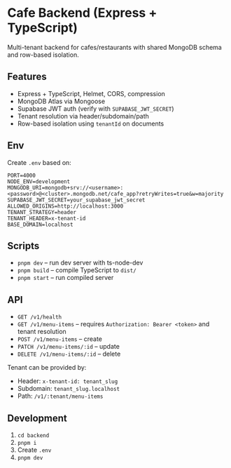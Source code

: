 # Cafe Backend (Express + TypeScript)

Multi-tenant backend for cafes/restaurants with shared MongoDB schema and row-based isolation.

## Features
- Express + TypeScript, Helmet, CORS, compression
- MongoDB Atlas via Mongoose
- Supabase JWT auth (verify with `SUPABASE_JWT_SECRET`)
- Tenant resolution via header/subdomain/path
- Row-based isolation using `tenantId` on documents

## Env
Create `.env` based on:

```
PORT=4000
NODE_ENV=development
MONGODB_URI=mongodb+srv://<username>:<password>@<cluster>.mongodb.net/cafe_app?retryWrites=true&w=majority
SUPABASE_JWT_SECRET=your_supabase_jwt_secret
ALLOWED_ORIGINS=http://localhost:3000
TENANT_STRATEGY=header
TENANT_HEADER=x-tenant-id
BASE_DOMAIN=localhost
```

## Scripts
- `pnpm dev` – run dev server with ts-node-dev
- `pnpm build` – compile TypeScript to `dist/`
- `pnpm start` – run compiled server

## API
- `GET /v1/health`
- `GET /v1/menu-items` – requires `Authorization: Bearer <token>` and tenant resolution
- `POST /v1/menu-items` – create
- `PATCH /v1/menu-items/:id` – update
- `DELETE /v1/menu-items/:id` – delete

Tenant can be provided by:
- Header: `x-tenant-id: tenant_slug`
- Subdomain: `tenant_slug.localhost`
- Path: `/v1/:tenant/menu-items`

## Development
1. `cd backend`
2. `pnpm i`
3. Create `.env`
4. `pnpm dev`
